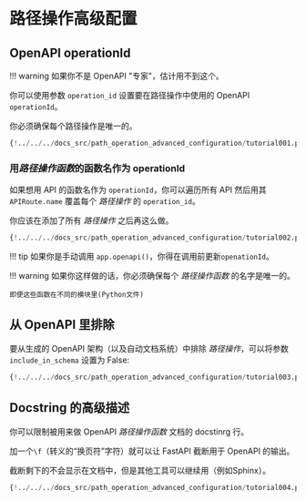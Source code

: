 # 路径操作高级配置

## OpenAPI operationId

!!! warning
    如果你不是 OpenAPI "专家"，估计用不到这个。

你可以使用参数 `operation_id` 设置要在路径操作中使用的 OpenAPI `operationId`。

你必须确保每个路径操作是唯一的。

```Python hl_lines="6"
{!../../../docs_src/path_operation_advanced_configuration/tutorial001.py!}
```

### 用*路径操作函数*的函数名作为 operationId

如果想用 API 的函数名作为 `operationId`，你可以遍历所有 API 然后用其 `APIRoute.name` 覆盖每个 *路径操作* 的 `operation_id`。

你应该在添加了所有 *路径操作* 之后再这么做。

```Python hl_lines="2 12 13 14 15 16 17 18 19 20 21 24"
{!../../../docs_src/path_operation_advanced_configuration/tutorial002.py!}
```

!!! tip
    如果你是手动调用 `app.openapi()`，你得在调用前更新`openationId`。

!!! warning
	如果你这样做的话，你必须确保每个 *路径操作函数* 的名字是唯一的。

	即便这些函数在不同的模块里(Python文件)

## 从 OpenAPI 里排除

要从生成的 OpenAPI 架构（以及自动文档系统）中排除 *路径操作*，可以将参数 `include_in_schema` 设置为 False:

```Python hl_lines="6"
{!../../../docs_src/path_operation_advanced_configuration/tutorial003.py!}
```

## Docstring 的高级描述

你可以限制被用来做 OpenAPI *路径操作函数* 文档的 docstinrg 行。

加一个`\f`（转义的“换页符”字符）就可以让 FastAPI 截断用于 OpenAPI 的输出。

截断剩下的不会显示在文档中，但是其他工具可以继续用（例如Sphinx）。

```Python hl_lines="19 20 21 22 23 24 25 26 27 28 29"
{!../../../docs_src/path_operation_advanced_configuration/tutorial004.py!}
```


